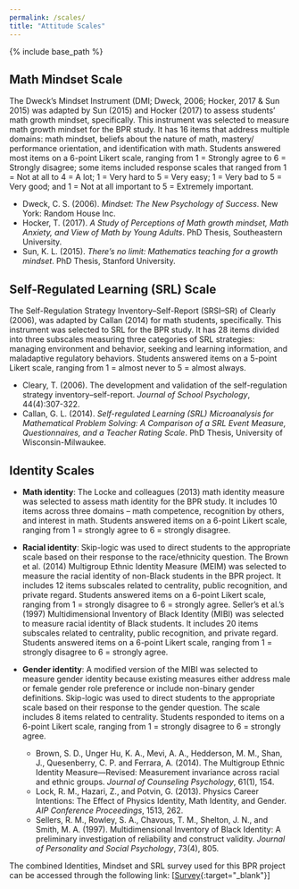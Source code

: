 ```yaml
---
permalink: /scales/
title: "Attitude Scales"
---
```


{% include base_path %}

## Math Mindset Scale

The Dweck’s Mindset Instrument (DMI; Dweck, 2006; Hocker, 2017 & Sun 2015) was adapted by Sun (2015) and Hocker (2017) to assess students’ math growth mindset, specifically. This instrument was selected to measure math growth mindset for the BPR study. It has 16 items that address multiple domains: math mindset, beliefs about the nature of math, mastery/ performance orientation, and identification with math. Students answered most items on a 6-point Likert scale, ranging from 1 = Strongly agree to 6 = Strongly disagree; some items included response scales that ranged from 1 = Not at all to 4 = A lot; 1 = Very hard to 5 = Very easy; 1 = Very bad to 5 = Very good; and 1 = Not at all important to 5 = Extremely important.

- Dweck, C. S. (2006). _Mindset: The New Psychology of Success_. New York: Random House Inc.
- Hocker, T. (2017). _A Study of Perceptions of Math growth mindset, Math Anxiety, and View of Math by Young Adults_. PhD Thesis, Southeastern University.
- Sun, K. L. (2015). _There’s no limit: Mathematics teaching for a growth mindset_. PhD Thesis, Stanford University.

## Self-Regulated Learning (SRL) Scale

The Self-Regulation Strategy Inventory–Self-Report (SRSI–SR) of Clearly (2006), was adapted by Callan (2014) for math students, specifically. This instrument was selected to SRL for the BPR study. It has 28 items divided into three subscales measuring three categories of SRL strategies: managing environment and behavior, seeking and learning information, and maladaptive regulatory behaviors. Students answered items on a 5-point Likert scale, ranging from 1 = almost never to 5 = almost always.

- Cleary, T. (2006). The development and validation of the self-regulation strategy inventory–self-report. _Journal of School Psychology_, 44(4):307-322.
- Callan, G. L. (2014). _Self-regulated Learning (SRL) Microanalysis for Mathematical Problem Solving: A Comparison of a SRL Event Measure, Questionnaires, and a Teacher Rating Scale_. PhD Thesis, University of Wisconsin-Milwaukee.

## Identity Scales

* **Math identity**: The Locke and colleagues (2013) math identity measure was selected to assess math identity for the BPR study. It includes 10 items across three domains – math competence, recognition by others, and interest in math. Students answered items on a 6-point Likert scale, ranging from 1 = strongly agree to 6 = strongly disagree.

* **Racial identity**: Skip-logic was used to direct students to the appropriate scale based on their response to the race/ethnicity question. The Brown et al. (2014) Multigroup Ethnic Identity Measure (MEIM) was selected to measure the racial identity of non-Black students in the BPR project. It includes 12 items subscales related to centrality, public recognition, and private regard. Students answered items on a 6-point Likert scale, ranging from 1 = strongly disagree to 6 = strongly agree. Seller’s et al.’s (1997) Multidimensional Inventory of Black Identity (MIBI) was selected to measure racial identity of Black students. It includes 20 items subscales related to centrality, public recognition, and private regard. Students answered items on a 6-point Likert scale, ranging from 1 = strongly disagree to 6 = strongly agree.

* **Gender identity**: A modified version of the MIBI was selected to measure gender identity because existing measures either address male or female gender role preference or include non-binary gender definitions. Skip-logic was used to direct students to the appropriate scale based on their response to the gender question. The scale includes 8 items related to centrality. Students responded to items on a 6-point Likert scale, ranging from 1 = strongly disagree to 6 = strongly agree.

  - Brown, S. D., Unger Hu, K. A., Mevi, A. A., Hedderson, M. M., Shan, J., Quesenberry, C. P. and Ferrara, A. (2014). The Multigroup Ethnic Identity Measure—Revised: Measurement invariance across racial and ethnic groups. _Journal of Counseling Psychology_, 61(1), 154.
  - Lock, R. M., Hazari, Z., and Potvin, G. (2013). Physics Career Intentions: The Effect of Physics Identity, Math Identity, and Gender. _AIP Conference Proceedings_, 1513, 262.
  - Sellers, R. M., Rowley, S. A., Chavous, T. M., Shelton, J. N., and Smith, M. A. (1997). Multidimensional Inventory of Black Identity: A preliminary investigation of reliability and construct validity. _Journal of Personality and Social Psychology_, 73(4), 805.
  
The combined Identities, Mindset and SRL survey used for this BPR project can be accessed through the following link: [[Survey](https://github.com/mathlsincat/mathlsincat.github.io/blob/ef06b40e561edb3c2f79cd7f0b17537f6352efd5/files/Surveys/Identities-Mindset-SRL-PreSurvey-Fall2022.docx){:target="_blank"}]


